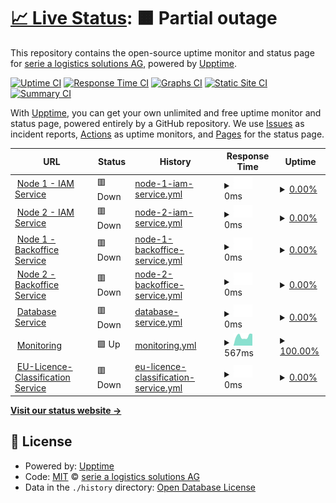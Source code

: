 # [📈 Live Status](https://serie-a-logistics-solutions.github.io/upptime_test): <!--live status--> **🟧 Partial outage**

This repository contains the open-source uptime monitor and status page for [serie a logistics solutions AG](https://www.nx3.io/), powered by [Upptime](https://github.com/upptime/upptime).

[![Uptime CI](https://github.com/serie-a-logistics-solutions/upptime_test/workflows/Uptime%20CI/badge.svg)](https://github.com/serie-a-logistics-solutions/upptime_test/actions?query=workflow%3A%22Uptime+CI%22)
[![Response Time CI](https://github.com/serie-a-logistics-solutions/upptime_test/workflows/Response%20Time%20CI/badge.svg)](https://github.com/serie-a-logistics-solutions/upptime_test/actions?query=workflow%3A%22Response+Time+CI%22)
[![Graphs CI](https://github.com/serie-a-logistics-solutions/upptime_test/workflows/Graphs%20CI/badge.svg)](https://github.com/serie-a-logistics-solutions/upptime_test/actions?query=workflow%3A%22Graphs+CI%22)
[![Static Site CI](https://github.com/serie-a-logistics-solutions/upptime_test/workflows/Static%20Site%20CI/badge.svg)](https://github.com/serie-a-logistics-solutions/upptime_test/actions?query=workflow%3A%22Static+Site+CI%22)
[![Summary CI](https://github.com/serie-a-logistics-solutions/upptime_test/workflows/Summary%20CI/badge.svg)](https://github.com/serie-a-logistics-solutions/upptime_test/actions?query=workflow%3A%22Summary+CI%22)

With [Upptime](https://upptime.js.org), you can get your own unlimited and free uptime monitor and status page, powered entirely by a GitHub repository. We use [Issues](https://github.com/serie-a-logistics-solutions/upptime_test/issues) as incident reports, [Actions](https://github.com/serie-a-logistics-solutions/upptime_test/actions) as uptime monitors, and [Pages](https://serie-a-logistics-solutions.github.io/upptime_test) for the status page.

<!--start: status pages-->
<!-- This summary is generated by Upptime (https://github.com/upptime/upptime) -->
<!-- Do not edit this manually, your changes will be overwritten -->
<!-- prettier-ignore -->
| URL | Status | History | Response Time | Uptime |
| --- | ------ | ------- | ------------- | ------ |
| <img alt="" src="https://icons.duckduckgo.com/ip3/transport-demo.on.nx3.cloud.ico" height="13"> [Node 1 - IAM Service](https://transport-demo.on.nx3.cloud/monitoring/node1/auth/auth/health/live) | 🟥 Down | [node-1-iam-service.yml](https://github.com/serie-a-logistics-solutions/nx3_demo_status/commits/HEAD/history/node-1-iam-service.yml) | <details><summary><img alt="Response time graph" src="./graphs/node-1-iam-service/response-time-week.png" height="20"> 0ms</summary><br><a href="https://serie-a-logistics-solutions.github.io/nx3_demo_status/history/node-1-iam-service"><img alt="Response time 420" src="https://img.shields.io/endpoint?url=https%3A%2F%2Fraw.githubusercontent.com%2Fserie-a-logistics-solutions%2Fnx3_demo_status%2FHEAD%2Fapi%2Fnode-1-iam-service%2Fresponse-time.json"></a><br><a href="https://serie-a-logistics-solutions.github.io/nx3_demo_status/history/node-1-iam-service"><img alt="24-hour response time 0" src="https://img.shields.io/endpoint?url=https%3A%2F%2Fraw.githubusercontent.com%2Fserie-a-logistics-solutions%2Fnx3_demo_status%2FHEAD%2Fapi%2Fnode-1-iam-service%2Fresponse-time-day.json"></a><br><a href="https://serie-a-logistics-solutions.github.io/nx3_demo_status/history/node-1-iam-service"><img alt="7-day response time 0" src="https://img.shields.io/endpoint?url=https%3A%2F%2Fraw.githubusercontent.com%2Fserie-a-logistics-solutions%2Fnx3_demo_status%2FHEAD%2Fapi%2Fnode-1-iam-service%2Fresponse-time-week.json"></a><br><a href="https://serie-a-logistics-solutions.github.io/nx3_demo_status/history/node-1-iam-service"><img alt="30-day response time 0" src="https://img.shields.io/endpoint?url=https%3A%2F%2Fraw.githubusercontent.com%2Fserie-a-logistics-solutions%2Fnx3_demo_status%2FHEAD%2Fapi%2Fnode-1-iam-service%2Fresponse-time-month.json"></a><br><a href="https://serie-a-logistics-solutions.github.io/nx3_demo_status/history/node-1-iam-service"><img alt="1-year response time 420" src="https://img.shields.io/endpoint?url=https%3A%2F%2Fraw.githubusercontent.com%2Fserie-a-logistics-solutions%2Fnx3_demo_status%2FHEAD%2Fapi%2Fnode-1-iam-service%2Fresponse-time-year.json"></a></details> | <details><summary><a href="https://serie-a-logistics-solutions.github.io/nx3_demo_status/history/node-1-iam-service">0.00%</a></summary><a href="https://serie-a-logistics-solutions.github.io/nx3_demo_status/history/node-1-iam-service"><img alt="All-time uptime 29.81%" src="https://img.shields.io/endpoint?url=https%3A%2F%2Fraw.githubusercontent.com%2Fserie-a-logistics-solutions%2Fnx3_demo_status%2FHEAD%2Fapi%2Fnode-1-iam-service%2Fuptime.json"></a><br><a href="https://serie-a-logistics-solutions.github.io/nx3_demo_status/history/node-1-iam-service"><img alt="24-hour uptime 0.00%" src="https://img.shields.io/endpoint?url=https%3A%2F%2Fraw.githubusercontent.com%2Fserie-a-logistics-solutions%2Fnx3_demo_status%2FHEAD%2Fapi%2Fnode-1-iam-service%2Fuptime-day.json"></a><br><a href="https://serie-a-logistics-solutions.github.io/nx3_demo_status/history/node-1-iam-service"><img alt="7-day uptime 0.00%" src="https://img.shields.io/endpoint?url=https%3A%2F%2Fraw.githubusercontent.com%2Fserie-a-logistics-solutions%2Fnx3_demo_status%2FHEAD%2Fapi%2Fnode-1-iam-service%2Fuptime-week.json"></a><br><a href="https://serie-a-logistics-solutions.github.io/nx3_demo_status/history/node-1-iam-service"><img alt="30-day uptime 0.00%" src="https://img.shields.io/endpoint?url=https%3A%2F%2Fraw.githubusercontent.com%2Fserie-a-logistics-solutions%2Fnx3_demo_status%2FHEAD%2Fapi%2Fnode-1-iam-service%2Fuptime-month.json"></a><br><a href="https://serie-a-logistics-solutions.github.io/nx3_demo_status/history/node-1-iam-service"><img alt="1-year uptime 29.81%" src="https://img.shields.io/endpoint?url=https%3A%2F%2Fraw.githubusercontent.com%2Fserie-a-logistics-solutions%2Fnx3_demo_status%2FHEAD%2Fapi%2Fnode-1-iam-service%2Fuptime-year.json"></a></details>
| <img alt="" src="https://icons.duckduckgo.com/ip3/transport-demo.on.nx3.cloud.ico" height="13"> [Node 2 - IAM Service](https://transport-demo.on.nx3.cloud/monitoring/node2/auth/auth/health/live) | 🟥 Down | [node-2-iam-service.yml](https://github.com/serie-a-logistics-solutions/nx3_demo_status/commits/HEAD/history/node-2-iam-service.yml) | <details><summary><img alt="Response time graph" src="./graphs/node-2-iam-service/response-time-week.png" height="20"> 0ms</summary><br><a href="https://serie-a-logistics-solutions.github.io/nx3_demo_status/history/node-2-iam-service"><img alt="Response time 107" src="https://img.shields.io/endpoint?url=https%3A%2F%2Fraw.githubusercontent.com%2Fserie-a-logistics-solutions%2Fnx3_demo_status%2FHEAD%2Fapi%2Fnode-2-iam-service%2Fresponse-time.json"></a><br><a href="https://serie-a-logistics-solutions.github.io/nx3_demo_status/history/node-2-iam-service"><img alt="24-hour response time 0" src="https://img.shields.io/endpoint?url=https%3A%2F%2Fraw.githubusercontent.com%2Fserie-a-logistics-solutions%2Fnx3_demo_status%2FHEAD%2Fapi%2Fnode-2-iam-service%2Fresponse-time-day.json"></a><br><a href="https://serie-a-logistics-solutions.github.io/nx3_demo_status/history/node-2-iam-service"><img alt="7-day response time 0" src="https://img.shields.io/endpoint?url=https%3A%2F%2Fraw.githubusercontent.com%2Fserie-a-logistics-solutions%2Fnx3_demo_status%2FHEAD%2Fapi%2Fnode-2-iam-service%2Fresponse-time-week.json"></a><br><a href="https://serie-a-logistics-solutions.github.io/nx3_demo_status/history/node-2-iam-service"><img alt="30-day response time 0" src="https://img.shields.io/endpoint?url=https%3A%2F%2Fraw.githubusercontent.com%2Fserie-a-logistics-solutions%2Fnx3_demo_status%2FHEAD%2Fapi%2Fnode-2-iam-service%2Fresponse-time-month.json"></a><br><a href="https://serie-a-logistics-solutions.github.io/nx3_demo_status/history/node-2-iam-service"><img alt="1-year response time 107" src="https://img.shields.io/endpoint?url=https%3A%2F%2Fraw.githubusercontent.com%2Fserie-a-logistics-solutions%2Fnx3_demo_status%2FHEAD%2Fapi%2Fnode-2-iam-service%2Fresponse-time-year.json"></a></details> | <details><summary><a href="https://serie-a-logistics-solutions.github.io/nx3_demo_status/history/node-2-iam-service">0.00%</a></summary><a href="https://serie-a-logistics-solutions.github.io/nx3_demo_status/history/node-2-iam-service"><img alt="All-time uptime 0.13%" src="https://img.shields.io/endpoint?url=https%3A%2F%2Fraw.githubusercontent.com%2Fserie-a-logistics-solutions%2Fnx3_demo_status%2FHEAD%2Fapi%2Fnode-2-iam-service%2Fuptime.json"></a><br><a href="https://serie-a-logistics-solutions.github.io/nx3_demo_status/history/node-2-iam-service"><img alt="24-hour uptime 0.00%" src="https://img.shields.io/endpoint?url=https%3A%2F%2Fraw.githubusercontent.com%2Fserie-a-logistics-solutions%2Fnx3_demo_status%2FHEAD%2Fapi%2Fnode-2-iam-service%2Fuptime-day.json"></a><br><a href="https://serie-a-logistics-solutions.github.io/nx3_demo_status/history/node-2-iam-service"><img alt="7-day uptime 0.00%" src="https://img.shields.io/endpoint?url=https%3A%2F%2Fraw.githubusercontent.com%2Fserie-a-logistics-solutions%2Fnx3_demo_status%2FHEAD%2Fapi%2Fnode-2-iam-service%2Fuptime-week.json"></a><br><a href="https://serie-a-logistics-solutions.github.io/nx3_demo_status/history/node-2-iam-service"><img alt="30-day uptime 0.00%" src="https://img.shields.io/endpoint?url=https%3A%2F%2Fraw.githubusercontent.com%2Fserie-a-logistics-solutions%2Fnx3_demo_status%2FHEAD%2Fapi%2Fnode-2-iam-service%2Fuptime-month.json"></a><br><a href="https://serie-a-logistics-solutions.github.io/nx3_demo_status/history/node-2-iam-service"><img alt="1-year uptime 0.13%" src="https://img.shields.io/endpoint?url=https%3A%2F%2Fraw.githubusercontent.com%2Fserie-a-logistics-solutions%2Fnx3_demo_status%2FHEAD%2Fapi%2Fnode-2-iam-service%2Fuptime-year.json"></a></details>
| <img alt="" src="https://icons.duckduckgo.com/ip3/transport-demo.on.nx3.cloud.ico" height="13"> [Node 1 - Backoffice Service](https://transport-demo.on.nx3.cloud/monitoring/node1/rs/actuator/health) | 🟥 Down | [node-1-backoffice-service.yml](https://github.com/serie-a-logistics-solutions/nx3_demo_status/commits/HEAD/history/node-1-backoffice-service.yml) | <details><summary><img alt="Response time graph" src="./graphs/node-1-backoffice-service/response-time-week.png" height="20"> 0ms</summary><br><a href="https://serie-a-logistics-solutions.github.io/nx3_demo_status/history/node-1-backoffice-service"><img alt="Response time 118" src="https://img.shields.io/endpoint?url=https%3A%2F%2Fraw.githubusercontent.com%2Fserie-a-logistics-solutions%2Fnx3_demo_status%2FHEAD%2Fapi%2Fnode-1-backoffice-service%2Fresponse-time.json"></a><br><a href="https://serie-a-logistics-solutions.github.io/nx3_demo_status/history/node-1-backoffice-service"><img alt="24-hour response time 0" src="https://img.shields.io/endpoint?url=https%3A%2F%2Fraw.githubusercontent.com%2Fserie-a-logistics-solutions%2Fnx3_demo_status%2FHEAD%2Fapi%2Fnode-1-backoffice-service%2Fresponse-time-day.json"></a><br><a href="https://serie-a-logistics-solutions.github.io/nx3_demo_status/history/node-1-backoffice-service"><img alt="7-day response time 0" src="https://img.shields.io/endpoint?url=https%3A%2F%2Fraw.githubusercontent.com%2Fserie-a-logistics-solutions%2Fnx3_demo_status%2FHEAD%2Fapi%2Fnode-1-backoffice-service%2Fresponse-time-week.json"></a><br><a href="https://serie-a-logistics-solutions.github.io/nx3_demo_status/history/node-1-backoffice-service"><img alt="30-day response time 0" src="https://img.shields.io/endpoint?url=https%3A%2F%2Fraw.githubusercontent.com%2Fserie-a-logistics-solutions%2Fnx3_demo_status%2FHEAD%2Fapi%2Fnode-1-backoffice-service%2Fresponse-time-month.json"></a><br><a href="https://serie-a-logistics-solutions.github.io/nx3_demo_status/history/node-1-backoffice-service"><img alt="1-year response time 118" src="https://img.shields.io/endpoint?url=https%3A%2F%2Fraw.githubusercontent.com%2Fserie-a-logistics-solutions%2Fnx3_demo_status%2FHEAD%2Fapi%2Fnode-1-backoffice-service%2Fresponse-time-year.json"></a></details> | <details><summary><a href="https://serie-a-logistics-solutions.github.io/nx3_demo_status/history/node-1-backoffice-service">0.00%</a></summary><a href="https://serie-a-logistics-solutions.github.io/nx3_demo_status/history/node-1-backoffice-service"><img alt="All-time uptime 30.31%" src="https://img.shields.io/endpoint?url=https%3A%2F%2Fraw.githubusercontent.com%2Fserie-a-logistics-solutions%2Fnx3_demo_status%2FHEAD%2Fapi%2Fnode-1-backoffice-service%2Fuptime.json"></a><br><a href="https://serie-a-logistics-solutions.github.io/nx3_demo_status/history/node-1-backoffice-service"><img alt="24-hour uptime 0.00%" src="https://img.shields.io/endpoint?url=https%3A%2F%2Fraw.githubusercontent.com%2Fserie-a-logistics-solutions%2Fnx3_demo_status%2FHEAD%2Fapi%2Fnode-1-backoffice-service%2Fuptime-day.json"></a><br><a href="https://serie-a-logistics-solutions.github.io/nx3_demo_status/history/node-1-backoffice-service"><img alt="7-day uptime 0.00%" src="https://img.shields.io/endpoint?url=https%3A%2F%2Fraw.githubusercontent.com%2Fserie-a-logistics-solutions%2Fnx3_demo_status%2FHEAD%2Fapi%2Fnode-1-backoffice-service%2Fuptime-week.json"></a><br><a href="https://serie-a-logistics-solutions.github.io/nx3_demo_status/history/node-1-backoffice-service"><img alt="30-day uptime 0.00%" src="https://img.shields.io/endpoint?url=https%3A%2F%2Fraw.githubusercontent.com%2Fserie-a-logistics-solutions%2Fnx3_demo_status%2FHEAD%2Fapi%2Fnode-1-backoffice-service%2Fuptime-month.json"></a><br><a href="https://serie-a-logistics-solutions.github.io/nx3_demo_status/history/node-1-backoffice-service"><img alt="1-year uptime 30.31%" src="https://img.shields.io/endpoint?url=https%3A%2F%2Fraw.githubusercontent.com%2Fserie-a-logistics-solutions%2Fnx3_demo_status%2FHEAD%2Fapi%2Fnode-1-backoffice-service%2Fuptime-year.json"></a></details>
| <img alt="" src="https://icons.duckduckgo.com/ip3/transport-demo.on.nx3.cloud.ico" height="13"> [Node 2 - Backoffice Service](https://transport-demo.on.nx3.cloud/monitoring/node2/rs/actuator/health) | 🟥 Down | [node-2-backoffice-service.yml](https://github.com/serie-a-logistics-solutions/nx3_demo_status/commits/HEAD/history/node-2-backoffice-service.yml) | <details><summary><img alt="Response time graph" src="./graphs/node-2-backoffice-service/response-time-week.png" height="20"> 0ms</summary><br><a href="https://serie-a-logistics-solutions.github.io/nx3_demo_status/history/node-2-backoffice-service"><img alt="Response time 102" src="https://img.shields.io/endpoint?url=https%3A%2F%2Fraw.githubusercontent.com%2Fserie-a-logistics-solutions%2Fnx3_demo_status%2FHEAD%2Fapi%2Fnode-2-backoffice-service%2Fresponse-time.json"></a><br><a href="https://serie-a-logistics-solutions.github.io/nx3_demo_status/history/node-2-backoffice-service"><img alt="24-hour response time 0" src="https://img.shields.io/endpoint?url=https%3A%2F%2Fraw.githubusercontent.com%2Fserie-a-logistics-solutions%2Fnx3_demo_status%2FHEAD%2Fapi%2Fnode-2-backoffice-service%2Fresponse-time-day.json"></a><br><a href="https://serie-a-logistics-solutions.github.io/nx3_demo_status/history/node-2-backoffice-service"><img alt="7-day response time 0" src="https://img.shields.io/endpoint?url=https%3A%2F%2Fraw.githubusercontent.com%2Fserie-a-logistics-solutions%2Fnx3_demo_status%2FHEAD%2Fapi%2Fnode-2-backoffice-service%2Fresponse-time-week.json"></a><br><a href="https://serie-a-logistics-solutions.github.io/nx3_demo_status/history/node-2-backoffice-service"><img alt="30-day response time 0" src="https://img.shields.io/endpoint?url=https%3A%2F%2Fraw.githubusercontent.com%2Fserie-a-logistics-solutions%2Fnx3_demo_status%2FHEAD%2Fapi%2Fnode-2-backoffice-service%2Fresponse-time-month.json"></a><br><a href="https://serie-a-logistics-solutions.github.io/nx3_demo_status/history/node-2-backoffice-service"><img alt="1-year response time 102" src="https://img.shields.io/endpoint?url=https%3A%2F%2Fraw.githubusercontent.com%2Fserie-a-logistics-solutions%2Fnx3_demo_status%2FHEAD%2Fapi%2Fnode-2-backoffice-service%2Fresponse-time-year.json"></a></details> | <details><summary><a href="https://serie-a-logistics-solutions.github.io/nx3_demo_status/history/node-2-backoffice-service">0.00%</a></summary><a href="https://serie-a-logistics-solutions.github.io/nx3_demo_status/history/node-2-backoffice-service"><img alt="All-time uptime 30.32%" src="https://img.shields.io/endpoint?url=https%3A%2F%2Fraw.githubusercontent.com%2Fserie-a-logistics-solutions%2Fnx3_demo_status%2FHEAD%2Fapi%2Fnode-2-backoffice-service%2Fuptime.json"></a><br><a href="https://serie-a-logistics-solutions.github.io/nx3_demo_status/history/node-2-backoffice-service"><img alt="24-hour uptime 0.00%" src="https://img.shields.io/endpoint?url=https%3A%2F%2Fraw.githubusercontent.com%2Fserie-a-logistics-solutions%2Fnx3_demo_status%2FHEAD%2Fapi%2Fnode-2-backoffice-service%2Fuptime-day.json"></a><br><a href="https://serie-a-logistics-solutions.github.io/nx3_demo_status/history/node-2-backoffice-service"><img alt="7-day uptime 0.00%" src="https://img.shields.io/endpoint?url=https%3A%2F%2Fraw.githubusercontent.com%2Fserie-a-logistics-solutions%2Fnx3_demo_status%2FHEAD%2Fapi%2Fnode-2-backoffice-service%2Fuptime-week.json"></a><br><a href="https://serie-a-logistics-solutions.github.io/nx3_demo_status/history/node-2-backoffice-service"><img alt="30-day uptime 0.00%" src="https://img.shields.io/endpoint?url=https%3A%2F%2Fraw.githubusercontent.com%2Fserie-a-logistics-solutions%2Fnx3_demo_status%2FHEAD%2Fapi%2Fnode-2-backoffice-service%2Fuptime-month.json"></a><br><a href="https://serie-a-logistics-solutions.github.io/nx3_demo_status/history/node-2-backoffice-service"><img alt="1-year uptime 30.32%" src="https://img.shields.io/endpoint?url=https%3A%2F%2Fraw.githubusercontent.com%2Fserie-a-logistics-solutions%2Fnx3_demo_status%2FHEAD%2Fapi%2Fnode-2-backoffice-service%2Fuptime-year.json"></a></details>
| <img alt="" src="https://icons.duckduckgo.com/ip3/transport-demo.on.nx3.cloud.ico" height="13"> [Database Service](https://transport-demo.on.nx3.cloud/monitoring/node1/rs/actuator/health) | 🟥 Down | [database-service.yml](https://github.com/serie-a-logistics-solutions/nx3_demo_status/commits/HEAD/history/database-service.yml) | <details><summary><img alt="Response time graph" src="./graphs/database-service/response-time-week.png" height="20"> 0ms</summary><br><a href="https://serie-a-logistics-solutions.github.io/nx3_demo_status/history/database-service"><img alt="Response time 102" src="https://img.shields.io/endpoint?url=https%3A%2F%2Fraw.githubusercontent.com%2Fserie-a-logistics-solutions%2Fnx3_demo_status%2FHEAD%2Fapi%2Fdatabase-service%2Fresponse-time.json"></a><br><a href="https://serie-a-logistics-solutions.github.io/nx3_demo_status/history/database-service"><img alt="24-hour response time 0" src="https://img.shields.io/endpoint?url=https%3A%2F%2Fraw.githubusercontent.com%2Fserie-a-logistics-solutions%2Fnx3_demo_status%2FHEAD%2Fapi%2Fdatabase-service%2Fresponse-time-day.json"></a><br><a href="https://serie-a-logistics-solutions.github.io/nx3_demo_status/history/database-service"><img alt="7-day response time 0" src="https://img.shields.io/endpoint?url=https%3A%2F%2Fraw.githubusercontent.com%2Fserie-a-logistics-solutions%2Fnx3_demo_status%2FHEAD%2Fapi%2Fdatabase-service%2Fresponse-time-week.json"></a><br><a href="https://serie-a-logistics-solutions.github.io/nx3_demo_status/history/database-service"><img alt="30-day response time 0" src="https://img.shields.io/endpoint?url=https%3A%2F%2Fraw.githubusercontent.com%2Fserie-a-logistics-solutions%2Fnx3_demo_status%2FHEAD%2Fapi%2Fdatabase-service%2Fresponse-time-month.json"></a><br><a href="https://serie-a-logistics-solutions.github.io/nx3_demo_status/history/database-service"><img alt="1-year response time 102" src="https://img.shields.io/endpoint?url=https%3A%2F%2Fraw.githubusercontent.com%2Fserie-a-logistics-solutions%2Fnx3_demo_status%2FHEAD%2Fapi%2Fdatabase-service%2Fresponse-time-year.json"></a></details> | <details><summary><a href="https://serie-a-logistics-solutions.github.io/nx3_demo_status/history/database-service">0.00%</a></summary><a href="https://serie-a-logistics-solutions.github.io/nx3_demo_status/history/database-service"><img alt="All-time uptime 29.85%" src="https://img.shields.io/endpoint?url=https%3A%2F%2Fraw.githubusercontent.com%2Fserie-a-logistics-solutions%2Fnx3_demo_status%2FHEAD%2Fapi%2Fdatabase-service%2Fuptime.json"></a><br><a href="https://serie-a-logistics-solutions.github.io/nx3_demo_status/history/database-service"><img alt="24-hour uptime 0.00%" src="https://img.shields.io/endpoint?url=https%3A%2F%2Fraw.githubusercontent.com%2Fserie-a-logistics-solutions%2Fnx3_demo_status%2FHEAD%2Fapi%2Fdatabase-service%2Fuptime-day.json"></a><br><a href="https://serie-a-logistics-solutions.github.io/nx3_demo_status/history/database-service"><img alt="7-day uptime 0.00%" src="https://img.shields.io/endpoint?url=https%3A%2F%2Fraw.githubusercontent.com%2Fserie-a-logistics-solutions%2Fnx3_demo_status%2FHEAD%2Fapi%2Fdatabase-service%2Fuptime-week.json"></a><br><a href="https://serie-a-logistics-solutions.github.io/nx3_demo_status/history/database-service"><img alt="30-day uptime 0.00%" src="https://img.shields.io/endpoint?url=https%3A%2F%2Fraw.githubusercontent.com%2Fserie-a-logistics-solutions%2Fnx3_demo_status%2FHEAD%2Fapi%2Fdatabase-service%2Fuptime-month.json"></a><br><a href="https://serie-a-logistics-solutions.github.io/nx3_demo_status/history/database-service"><img alt="1-year uptime 29.85%" src="https://img.shields.io/endpoint?url=https%3A%2F%2Fraw.githubusercontent.com%2Fserie-a-logistics-solutions%2Fnx3_demo_status%2FHEAD%2Fapi%2Fdatabase-service%2Fuptime-year.json"></a></details>
| <img alt="" src="https://icons.duckduckgo.com/ip3/transport-demo.kb.eu-west-1.aws.found.io.ico" height="13"> [Monitoring](https://transport-demo.kb.eu-west-1.aws.found.io/login?next=%2Fapp%2Fhome#/) | 🟩 Up | [monitoring.yml](https://github.com/serie-a-logistics-solutions/nx3_demo_status/commits/HEAD/history/monitoring.yml) | <details><summary><img alt="Response time graph" src="./graphs/monitoring/response-time-week.png" height="20"> 567ms</summary><br><a href="https://serie-a-logistics-solutions.github.io/nx3_demo_status/history/monitoring"><img alt="Response time 579" src="https://img.shields.io/endpoint?url=https%3A%2F%2Fraw.githubusercontent.com%2Fserie-a-logistics-solutions%2Fnx3_demo_status%2FHEAD%2Fapi%2Fmonitoring%2Fresponse-time.json"></a><br><a href="https://serie-a-logistics-solutions.github.io/nx3_demo_status/history/monitoring"><img alt="24-hour response time 431" src="https://img.shields.io/endpoint?url=https%3A%2F%2Fraw.githubusercontent.com%2Fserie-a-logistics-solutions%2Fnx3_demo_status%2FHEAD%2Fapi%2Fmonitoring%2Fresponse-time-day.json"></a><br><a href="https://serie-a-logistics-solutions.github.io/nx3_demo_status/history/monitoring"><img alt="7-day response time 567" src="https://img.shields.io/endpoint?url=https%3A%2F%2Fraw.githubusercontent.com%2Fserie-a-logistics-solutions%2Fnx3_demo_status%2FHEAD%2Fapi%2Fmonitoring%2Fresponse-time-week.json"></a><br><a href="https://serie-a-logistics-solutions.github.io/nx3_demo_status/history/monitoring"><img alt="30-day response time 581" src="https://img.shields.io/endpoint?url=https%3A%2F%2Fraw.githubusercontent.com%2Fserie-a-logistics-solutions%2Fnx3_demo_status%2FHEAD%2Fapi%2Fmonitoring%2Fresponse-time-month.json"></a><br><a href="https://serie-a-logistics-solutions.github.io/nx3_demo_status/history/monitoring"><img alt="1-year response time 579" src="https://img.shields.io/endpoint?url=https%3A%2F%2Fraw.githubusercontent.com%2Fserie-a-logistics-solutions%2Fnx3_demo_status%2FHEAD%2Fapi%2Fmonitoring%2Fresponse-time-year.json"></a></details> | <details><summary><a href="https://serie-a-logistics-solutions.github.io/nx3_demo_status/history/monitoring">100.00%</a></summary><a href="https://serie-a-logistics-solutions.github.io/nx3_demo_status/history/monitoring"><img alt="All-time uptime 100.00%" src="https://img.shields.io/endpoint?url=https%3A%2F%2Fraw.githubusercontent.com%2Fserie-a-logistics-solutions%2Fnx3_demo_status%2FHEAD%2Fapi%2Fmonitoring%2Fuptime.json"></a><br><a href="https://serie-a-logistics-solutions.github.io/nx3_demo_status/history/monitoring"><img alt="24-hour uptime 100.00%" src="https://img.shields.io/endpoint?url=https%3A%2F%2Fraw.githubusercontent.com%2Fserie-a-logistics-solutions%2Fnx3_demo_status%2FHEAD%2Fapi%2Fmonitoring%2Fuptime-day.json"></a><br><a href="https://serie-a-logistics-solutions.github.io/nx3_demo_status/history/monitoring"><img alt="7-day uptime 100.00%" src="https://img.shields.io/endpoint?url=https%3A%2F%2Fraw.githubusercontent.com%2Fserie-a-logistics-solutions%2Fnx3_demo_status%2FHEAD%2Fapi%2Fmonitoring%2Fuptime-week.json"></a><br><a href="https://serie-a-logistics-solutions.github.io/nx3_demo_status/history/monitoring"><img alt="30-day uptime 100.00%" src="https://img.shields.io/endpoint?url=https%3A%2F%2Fraw.githubusercontent.com%2Fserie-a-logistics-solutions%2Fnx3_demo_status%2FHEAD%2Fapi%2Fmonitoring%2Fuptime-month.json"></a><br><a href="https://serie-a-logistics-solutions.github.io/nx3_demo_status/history/monitoring"><img alt="1-year uptime 100.00%" src="https://img.shields.io/endpoint?url=https%3A%2F%2Fraw.githubusercontent.com%2Fserie-a-logistics-solutions%2Fnx3_demo_status%2FHEAD%2Fapi%2Fmonitoring%2Fuptime-year.json"></a></details>
| <img alt="" src="https://icons.duckduckgo.com/ip3/eulicence-classification.nx3-services.cloud.ico" height="13"> [EU-Licence-Classification Service](https://eulicence-classification.nx3-services.cloud/api/health_check) | 🟥 Down | [eu-licence-classification-service.yml](https://github.com/serie-a-logistics-solutions/nx3_demo_status/commits/HEAD/history/eu-licence-classification-service.yml) | <details><summary><img alt="Response time graph" src="./graphs/eu-licence-classification-service/response-time-week.png" height="20"> 0ms</summary><br><a href="https://serie-a-logistics-solutions.github.io/nx3_demo_status/history/eu-licence-classification-service"><img alt="Response time 343" src="https://img.shields.io/endpoint?url=https%3A%2F%2Fraw.githubusercontent.com%2Fserie-a-logistics-solutions%2Fnx3_demo_status%2FHEAD%2Fapi%2Feu-licence-classification-service%2Fresponse-time.json"></a><br><a href="https://serie-a-logistics-solutions.github.io/nx3_demo_status/history/eu-licence-classification-service"><img alt="24-hour response time 0" src="https://img.shields.io/endpoint?url=https%3A%2F%2Fraw.githubusercontent.com%2Fserie-a-logistics-solutions%2Fnx3_demo_status%2FHEAD%2Fapi%2Feu-licence-classification-service%2Fresponse-time-day.json"></a><br><a href="https://serie-a-logistics-solutions.github.io/nx3_demo_status/history/eu-licence-classification-service"><img alt="7-day response time 0" src="https://img.shields.io/endpoint?url=https%3A%2F%2Fraw.githubusercontent.com%2Fserie-a-logistics-solutions%2Fnx3_demo_status%2FHEAD%2Fapi%2Feu-licence-classification-service%2Fresponse-time-week.json"></a><br><a href="https://serie-a-logistics-solutions.github.io/nx3_demo_status/history/eu-licence-classification-service"><img alt="30-day response time 0" src="https://img.shields.io/endpoint?url=https%3A%2F%2Fraw.githubusercontent.com%2Fserie-a-logistics-solutions%2Fnx3_demo_status%2FHEAD%2Fapi%2Feu-licence-classification-service%2Fresponse-time-month.json"></a><br><a href="https://serie-a-logistics-solutions.github.io/nx3_demo_status/history/eu-licence-classification-service"><img alt="1-year response time 343" src="https://img.shields.io/endpoint?url=https%3A%2F%2Fraw.githubusercontent.com%2Fserie-a-logistics-solutions%2Fnx3_demo_status%2FHEAD%2Fapi%2Feu-licence-classification-service%2Fresponse-time-year.json"></a></details> | <details><summary><a href="https://serie-a-logistics-solutions.github.io/nx3_demo_status/history/eu-licence-classification-service">0.00%</a></summary><a href="https://serie-a-logistics-solutions.github.io/nx3_demo_status/history/eu-licence-classification-service"><img alt="All-time uptime 2.66%" src="https://img.shields.io/endpoint?url=https%3A%2F%2Fraw.githubusercontent.com%2Fserie-a-logistics-solutions%2Fnx3_demo_status%2FHEAD%2Fapi%2Feu-licence-classification-service%2Fuptime.json"></a><br><a href="https://serie-a-logistics-solutions.github.io/nx3_demo_status/history/eu-licence-classification-service"><img alt="24-hour uptime 0.00%" src="https://img.shields.io/endpoint?url=https%3A%2F%2Fraw.githubusercontent.com%2Fserie-a-logistics-solutions%2Fnx3_demo_status%2FHEAD%2Fapi%2Feu-licence-classification-service%2Fuptime-day.json"></a><br><a href="https://serie-a-logistics-solutions.github.io/nx3_demo_status/history/eu-licence-classification-service"><img alt="7-day uptime 0.00%" src="https://img.shields.io/endpoint?url=https%3A%2F%2Fraw.githubusercontent.com%2Fserie-a-logistics-solutions%2Fnx3_demo_status%2FHEAD%2Fapi%2Feu-licence-classification-service%2Fuptime-week.json"></a><br><a href="https://serie-a-logistics-solutions.github.io/nx3_demo_status/history/eu-licence-classification-service"><img alt="30-day uptime 0.00%" src="https://img.shields.io/endpoint?url=https%3A%2F%2Fraw.githubusercontent.com%2Fserie-a-logistics-solutions%2Fnx3_demo_status%2FHEAD%2Fapi%2Feu-licence-classification-service%2Fuptime-month.json"></a><br><a href="https://serie-a-logistics-solutions.github.io/nx3_demo_status/history/eu-licence-classification-service"><img alt="1-year uptime 2.66%" src="https://img.shields.io/endpoint?url=https%3A%2F%2Fraw.githubusercontent.com%2Fserie-a-logistics-solutions%2Fnx3_demo_status%2FHEAD%2Fapi%2Feu-licence-classification-service%2Fuptime-year.json"></a></details>

<!--end: status pages-->

[**Visit our status website →**](https://serie-a-logistics-solutions.github.io/upptime_test)

## 📄 License

- Powered by: [Upptime](https://github.com/upptime/upptime)
- Code: [MIT](./LICENSE) © [serie a logistics solutions AG](https://www.nx3.io/)
- Data in the `./history` directory: [Open Database License](https://opendatacommons.org/licenses/odbl/1-0/)
